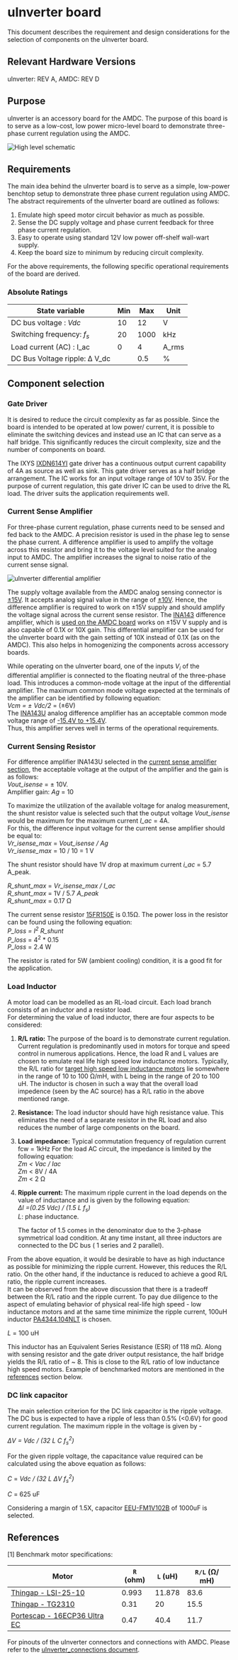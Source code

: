 
# uInverter board

This document describes the requirement and design considerations for the selection of components on the uInverter board.  

## Relevant Hardware Versions
uInverter: REV A,  AMDC: REV D

## Purpose
uInverter is an accessory board for the AMDC. The purpose of this board is to serve as a low-cost, low power micro-level board to demonstrate three-phase current regulation using the AMDC.  

![High level schematic](images/uInverter.svg)


## <a name="requirements"></a> Requirements 

The main idea behind the uInverter board is to serve as a simple, low-power benchtop setup to demonstrate three phase current regulation using AMDC. The abstract requirements of the uInverter board are outlined as follows:    
1. Emulate high speed motor circuit behavior as much as possible.  
2. Sense the DC supply voltage and phase current feedback for three phase current regulation.
3. Easy to operate using standard 12V low power off-shelf wall-wart supply.
4. Keep the board size to minimum by reducing circuit complexity. 

For the above requirements, the following specific operational requirements of the board are derived.

### Absolute Ratings
|  State variable     | Min   | Max	 | Unit |
| ------ | ----- | ----- | ---- |
| DC bus voltage : _Vdc_ | 10 |12 | V |
| Switching frequency: _f<sub>s</sub>_ | 20 | 1000 | kHz
| Load current (AC) : I_ac | 0 | 4 | A_rms
| DC Bus Voltage ripple: Δ V_dc ||  0.5 | %  
  



## Component selection

### **Gate Driver**

It is desired to reduce the circuit complexity as far as possible. Since the board is intended to be operated at low power/ current, it is possible to eliminate the switching devices and instead use an IC that can serve as a half bridge. This significantly reduces the circuit complexity, size and the number of components on board.   

The IXYS [IXDN614YI](https://www.digikey.com/en/products/detail/ixys-integrated-circuits-division/IXDN614YI/2424709?s=N4IgTCBcDaIJIA0AiA5AbARgCwE04gF0BfIA) gate driver has a continuous output current capability of 4A as source as well as sink. This gate driver serves as a half bridge arrangement. The IC works for an input voltage range of 10V to 35V. For the purpose of current regulation, this gate driver IC can be used to drive the RL load. The driver suits the application requirements well.

### <a name="diff_amplifier"></a> **Current Sense Amplifier**
For three-phase current regulation, phase currents need to be sensed and fed back to the AMDC. A precision resistor is used in the phase leg to sense the phase current. A difference amplifier is used to amplify the voltage across this resistor and bring it to the voltage level suited for the analog input to AMDC. The amplifier increases the signal to noise ratio of the current sense signal.

![uInverter differential amplifier](images/uInverter_current_sense.svg)

The supply voltage available from the AMDC analog sensing connector is [±15V](https://github.com/Severson-Group/AMDC-Hardware/blob/develop/docs/Analog.md#analog-connectors). It accepts analog signal value in the range of [±10V](https://github.com/Severson-Group/AMDC-Hardware/blob/develop/docs/Analog.md#analog-connectors). 
Hence, the difference amplifier is required to work on ±15V supply and should amplify the voltage signal across the current sense resistor.
The [INA143](https://github.com/Severson-Group/AMDC-Hardware/blob/develop/docs/Analog.md#difference-amplifiers) difference amplifier, which is [used on the AMDC board](https://github.com/Severson-Group/AMDC-Hardware/blob/develop/docs/Analog.md#difference-amplifiers) works on ±15V V supply and is also capable of 0.1X or 10X gain. This differential amplifier can be used for the uInverter board with the gain setting of 10X instead of 0.1X (as on the AMDC). This also helps in homogenizing the components across accessory boards.  

While operating on the uInverter board, one of the inputs _V<sub>i</sub>_ of the differential amplifier is connected to the floating neutral of the three-phase load. This introduces a common-mode voltage at the input of the differential amplifier. The maximum common mode voltage expected at the terminals of the amplifier can be identified by following equation:   
_Vcm = ± Vdc/2_ = (±6V)    
The [INA143U](https://www.digikey.com/en/products/detail/texas-instruments/INA143U/301019) analog difference amplifier has an acceptable common mode voltage range of [-15.4V to +15.4V](https://www.ti.com/lit/ds/symlink/ina143.pdf?ts=1620670278256&ref_url=https%253A%252F%252Fwww.ti.com%252Fproduct%252FINA143).  
Thus, this amplifier serves well in terms of the operational requirements.


### **Current Sensing Resistor**
For difference amplifier INA143U selected in the [current sense amplifier section](#diff_amplifier), the acceptable voltage at the output of the amplifier and the gain is as follows:   
 _Vout_isense_ = ± 10V.   
 Amplifier gain: _Ag_ = 10

To maximize the utilization of the available voltage for analog measurement, the shunt resistor value is selected such that the output voltage _Vout_isense_ would be maximum for the maximum current _I_ac_ = 4A.  
For this, the difference input voltage for the current sense amplifier should be equal to:     
 _Vr_isense_max_ = _Vout_isense / Ag_  
 _Vr_isense_max_ = 10 / 10 = 1 V  

The shunt resistor should have 1V drop at maximum current _i_ac_ = 5.7 A_peak.   

_R_shunt_max_ = _Vr_isense_max / I_ac_  
_R_shunt_max_ = 1V / 5.7 _A_peak_   
_R_shunt_max_ = 0.17 Ω  



 The current sense resistor [15FR150E](https://www.digikey.com/en/products/detail/ohmite/15FR150E/822919) is 0.15Ω.
  The power loss in the resistor can be found using the following equation:   
  _P_loss = I<sup>2</sup>  R_shunt_  
  _P_loss_ = 4<sup>2</sup> * 0.15  
  _P_loss_ = 2.4 W  

 The resistor is rated for 5W (ambient cooling) condition, it is a good fit for the application. 


### **Load Inductor**
A motor load can be modelled as an RL-load circuit. Each load branch consists of an inductor and a resistor load.  
For determining the value of load inductor, there are four aspects to be considered:   
1. **R/L ratio:** The purpose of the board is to demonstrate current regulation. Current regulation is predominantly used in motors for torque and speed control in numerous applications. Hence, the load R and L values are chosen to emulate real life high speed low inductance motors. Typically, the R/L ratio for [target high speed low inductance motors](#ref) lie somewhere in the range of 10 to 100 Ω/mH, with L being in the range of 20 to 100 uH. The inductor is chosen in such a way that the overall load impedence (seen by the AC source) has a R/L ratio in the above mentioned range.
2. __Resistance:__ The load inductor should have high resistance value. This eliminates the need of a separate resistor in the RL load and also reduces the number of large components on the board.
3. __Load impedance:__
Typical commutation frequency of regulation current fcw = 1kHz
For the load AC circuit, the impedance is limited by the following equation:    
    _Zm < Vac / Iac_  
    _Zm_ < 8V / 4A  
    _Zm_ < 2 Ω
4. __Ripple current:__
The maximum ripple current in the load depends on the value of inductance and is given by the following equation:    
    _ΔI =(0.25 Vdc) / (1.5 L f<sub>s</sub>)_  
    _L_: phase inductance.  

    The factor of 1.5 comes in the denominator due to the 3-phase symmetrical load condition. At any time instant, all three inductors are connected to the DC bus ( 1 series and 2 parallel).

  From the above equation, it would be desirable to have as high inductance as possible for minimizing the ripple current. However, this reduces the R/L ratio. On the other hand, if the inductance is reduced to achieve a good R/L ratio, the ripple current increases.   
  It can be observed from the above discussion that there is a tradeoff between the R/L ratio and the ripple current. To pay due diligence to the aspect of emulating behavior of physical real-life high speed - low inductance motors and at the same time minimize the ripple current, 100uH inductor [PA4344.104NLT](https://www.digikey.com/en/products/detail/pulse-electronics-power/PA4344.104NLT/5436742) is chosen. 

  _L_ = 100 uH  

 This inductor has an Equivalent Series Resistance (ESR) of 118 mΩ. Along with sensing resistor and the gate driver output resistance, the half bridge yields the R/L ratio of ~ 8. This is  close to the R/L ratio of low inductance high speed motors. Example of benchmarked motors are mentioned in the [references](#ref) section below.


### **DC link capacitor**
The main selection criterion for the DC link capacitor is the ripple voltage. The DC bus is expected to have a ripple of less than 0.5% (<0.6V) for good current regulation.
The maximum ripple in the voltage is given by -  

_ΔV = Vdc / (32  L  C  f<sub>s</sub><sup>2</sup>)_   

For the given ripple voltage, the capacitance value required can be calculated using the above equation as follows:    

_C_ = _Vdc / (32 L  ΔV f<sub>s</sub><sup>2</sup>)_

_C_ = 625 uF  



Considering a margin of 1.5X, capacitor [EEU-FM1V102B](https://www.digikey.com/en/products/detail/panasonic-electronic-components/EEU-FM1V102B/6109617) of 1000uF is selected.   


## <a name="ref"></a> References 

[1] Benchmark motor specifications:  

| Motor                 | `R` (ohm) |  `L` (uH) | `R/L` (Ω/ mH) |
| -------               | ------- | ------- | ----------- |
| [Thingap - LSI-25-10](https://www.thingap.com/wp-content/uploads/2020/12/LSI-25-10-Datasheet-Rev_C.pdf)   | 0.993     | 11.878 | 83.6
| [Thingap - TG2310](https://www.thingap.com/wp-content/themes/ndic/pdf/TG2310.pdf)       | 0.31 | 20 | 15.5 |
| [Portescap - 16ECP36 Ultra EC](https://www.portescap.com/en/products/brushless-dc-motors/all-bldc-motors) | 0.47 | 40.4 | 11.7




For pinouts of the uInverter connectors and connections with AMDC. Please refer to the [uInverter_connections document](uInverter_connections.md).

